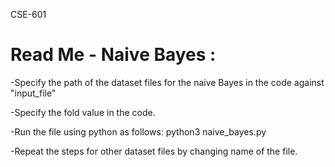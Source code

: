 CSE-601

Read Me - Naive Bayes :
=================================================================
-Specify the path of the dataset files for the naive Bayes in the code against "input_file" 

-Specify the fold value in the code.

-Run the file using python as follows:
	python3 naive_bayes.py 

-Repeat the steps for other dataset files by changing name of the file.